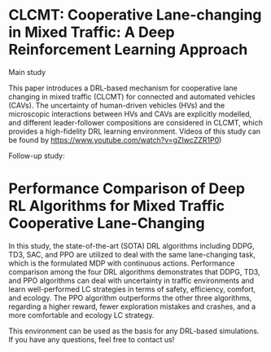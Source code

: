 # CLCMT: Cooperative Lane-changing in Mixed Traffic: A Deep Reinforcement Learning Approach
Main study

This paper introduces a DRL-based mechanism for cooperative lane changing in mixed traffic (CLCMT) for connected and automated vehicles (CAVs). The uncertainty of human-driven vehicles (HVs) and the microscopic interactions between HVs and CAVs are explicitly modelled, and different leader-follower compositions are considered in CLCMT, which provides a high-fidelity DRL learning environment. Videos of this study can be found by https://www.youtube.com/watch?v=gZIwcZZR1P0)

Follow-up study: 
# Performance Comparison of Deep RL Algorithms for Mixed Traffic Cooperative Lane-Changing

In this study, the state-of-the-art (SOTA) DRL algorithms including DDPG, TD3, SAC, and PPO are utilized to deal with the same lane-changing task, which is the formulated MDP with continuous actions. Performance comparison among the four DRL algorithms demonstrates that DDPG, TD3, and PPO algorithms can deal with uncertainty in traffic environments and learn well-performed LC strategies in terms of safety, efficiency, comfort, and ecology. The PPO algorithm outperforms the other three algorithms, regarding a higher reward, fewer exploration mistakes and crashes, and a more comfortable and ecology LC strategy. 

This environment can be used as the basis for any DRL-based simulations. If you have any questions, feel free to contact us! 
